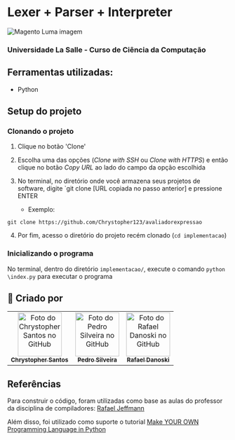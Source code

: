 # Lexer + Parser + Interpreter

<img src="https://ruslanspivak.com/lsbasi-part7/lsbasi_part7_pipeline.png" alt="Magento Luma imagem">

### Universidade La Salle - Curso de Ciência da Computação

## Ferramentas utilizadas:

- Python 

## Setup do projeto

### Clonando o projeto

1. Clique no botão 'Clone'
2. Escolha uma das opções (_Clone with SSH_ ou _Clone with HTTPS_) e então clique no botão _Copy URL_ ao lado do campo da opção escolhida
3. No terminal, no diretório onde você armazena seus projetos de software, digite `git clone [URL copiada no passo anterior] e pressione ENTER

     - Exemplo: 
```
git clone https://github.com/Chrystopher123/avaliadorexpressao
```
4. Por fim, acesso o diretório do projeto recém clonado (`cd implementacao`)

### Inicializando o programa

No terminal, dentro do diretório `implementacao/`, execute o comando `python \index.py` para executar o programa

## 🚀 Criado por

<table>
  <tr>
    <td align="center">
      <a href="#">
        <img src="https://avatars.githubusercontent.com/u/103464810?v=4" width="100px;" alt="Foto do Chrystopher Santos no GitHub"/><br>
        <sub>
          <b>Chrystopher Santos</b>
        </sub>
      </a>
    </td>
    <td align="center">
      <a href="#">
        <img src="https://avatars.githubusercontent.com/u/34385801?v=4" width="100px;" alt="Foto do Pedro Silveira no GitHub"/><br>
        <sub>
          <b>Pedro Silveira</b>
        </sub>
      </a>
    </td>
    <td align="center">
      <a href="#">
        <img src="https://avatars.githubusercontent.com/u/62523735?v=4" width="100px;" alt="Foto do Rafael Danoski no GitHub"/><br>
        <sub>
          <b>Rafael Danoski</b>
        </sub>
      </a>
    </td>
  </tr>
</table>

## Referências

Para construir o código, foram utilizadas como base as aulas do professor da disciplina de compiladores: [Rafael Jeffmann](https://github.com/rafasgj)

Além disso, foi utilizado como suporte o tutorial [Make YOUR OWN Programming Language in Python](https://www.youtube.com/playlist?list=PLZQftyCk7_SdoVexSmwy_tBgs7P0b97yD)